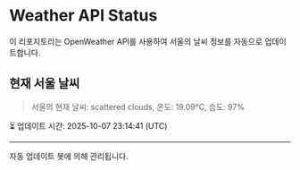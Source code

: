 
# Weather API Status

이 리포지토리는 OpenWeather API를 사용하여 서울의 날씨 정보를 자동으로 업데이트합니다.

## 현재 서울 날씨
> 서울의 현재 날씨: scattered clouds, 온도: 19.09°C, 습도: 97%

⏳ 업데이트 시간: 2025-10-07 23:14:41 (UTC)

---
자동 업데이트 봇에 의해 관리됩니다.
